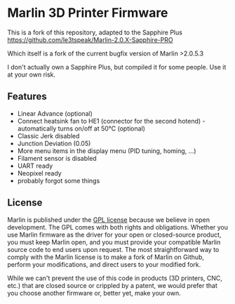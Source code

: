 # Marlin 3D Printer Firmware

This is a fork of this repository, adapted to the Sapphire Plus
https://github.com/le3tspeak/Marlin-2.0.X-Sapphire-PRO

Which itself is a fork of the current bugfix version of Marlin >2.0.5.3

I don't actually own a Sapphire Plus, but compiled it for some people. Use it at your own risk.

## Features

* Linear Advance (optional)
* Connect heatsink fan to HE1 (connector for the second hotend) - automatically turns on/off at 50°C (optional)
* Classic Jerk disabled
* Junction Deviation (0.05)
* More menu items in the display menu (PID tuning, homing, ...)
* Filament sensor is disabled
* UART ready
* Neopixel ready
* probably forgot some things

## License

Marlin is published under the [GPL license](/LICENSE) because we believe in open development. The GPL comes with both rights and obligations. Whether you use Marlin firmware as the driver for your open or closed-source product, you must keep Marlin open, and you must provide your compatible Marlin source code to end users upon request. The most straightforward way to comply with the Marlin license is to make a fork of Marlin on Github, perform your modifications, and direct users to your modified fork.

While we can't prevent the use of this code in products (3D printers, CNC, etc.) that are closed source or crippled by a patent, we would prefer that you choose another firmware or, better yet, make your own.
